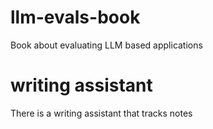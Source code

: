 # llm-evals-book
Book about evaluating LLM based applications

# writing assistant
There is a writing assistant that tracks notes

